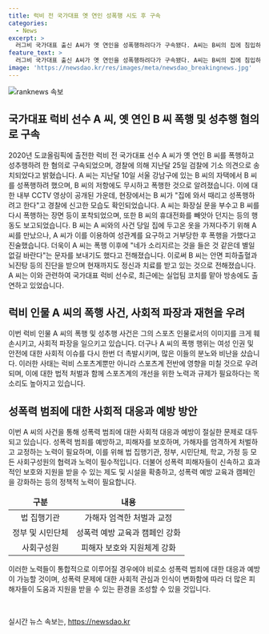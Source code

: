 ```yaml
---
title: 럭비 전 국가대표 옛 연인 성폭행 시도 후 구속
categories:
  - News
excerpt: >
  러그비 국가대표 출신 A씨가 옛 연인을 성폭행하려다가 구속됐다. A씨는 B씨의 집에 침입하고 성관계를 요구했지만 거부당하자 폭행을 가했으며, 이후에도 폭행을 강요하고 폭행했다. A씨는 B씨의 휴대전화를 빼앗아 망가뜨리기도 했고, 범행으로 B씨는 심리적·신체적 피해를 입었다. A씨는 전 국가대표로 활동한 인물이며, 최근엔 실업팀 코치를 맡아 방송에도 출연했다. 올림픽 출전 경력을 가진 인물의 범행으로 사회적 이목이 집중되고 있다. (단어수: 119)
feature_text: >
  러그비 국가대표 출신 A씨가 옛 연인을 성폭행하려다가 구속됐다. A씨는 B씨의 집에 침입하고 성관계를 요구했지만 거부당하자 폭행을 가했으며, 이후에도 폭행을 강요하고 폭행했다. A씨는 B씨의 휴대전화를 빼앗아 망가뜨리기도 했고, 범행으로 B씨는 심리적·신체적 피해를 입었다. A씨는 전 국가대표로 활동한 인물이며, 최근엔 실업팀 코치를 맡아 방송에도 출연했다. 올림픽 출전 경력을 가진 인물의 범행으로 사회적 이목이 집중되고 있다. (단어수: 119)
image: 'https://newsdao.kr/res/images/meta/newsdao_breakingnews.jpg'
---
```


<p><img src="https://newsdao.kr/res/images/meta/newsdao_breakingnews.jpg" alt="ranknews 속보" /></p>

<h2 data-ke-size="size26">국가대표 럭비 선수 A 씨, 옛 연인 B 씨 폭행 및 성추행 혐의로 구속</h2>

<p data-ke-size="size16">2020년 도쿄올림픽에 출전한 럭비 전 국가대표 선수 A 씨가 옛 연인 B 씨를 폭행하고 성추행하려 한 혐의로 구속되었으며, 경찰에 의해 지난달 25일 검찰에 기소 의견으로 송치되었다고 밝혔습니다. A 씨는 지난달 10일 서울 강남구에 있는 B 씨의 자택에서 B 씨를 성폭행하려 했으며, B 씨의 저항에도 무시하고 폭행한 것으로 알려졌습니다. 이에 대한 내부 CCTV 영상이 공개된 가운데, 현장에서는 B 씨가 "집에 와서 때리고 성폭행하려고 한다"고 경찰에 신고한 모습도 확인되었습니다. A 씨는 화장실 문을 부수고 B 씨를 다시 폭행하는 장면 등이 포착되었으며, 또한 B 씨의 휴대전화를 빼앗아 던지는 등의 행동도 보고되었습니다. B 씨는 A 씨와의 사건 당일 집에 두고온 옷을 가져다주기 위해 A 씨를 만났으나, A 씨가 이를 이용하여 성관계를 요구하고 거부당한 후 폭행을 가했다고 진술했습니다. 더욱이 A 씨는 폭행 이후에 "네가 소리지르는 것을 들은 것 같은데 별일 없길 바란다"는 문자를 보내기도 했다고 전해졌습니다. 이로써 B 씨는 안면 피하출혈과 뇌진탕 등의 진단을 받으며 현재까지도 정신과 치료를 받고 있는 것으로 전해졌습니다. A 씨는 이와 관련하여 국가대표 럭비 선수로, 최근에는 실업팀 코치를 맡아 방송에도 출연하고 있었습니다.</p>

<h2 data-ke-size="size26">럭비 인물 A 씨의 폭행 사건, 사회적 파장과 재현을 우려</h2>

<p data-ke-size="size16">이번 럭비 인물 A 씨의 폭행 및 성추행 사건은 그의 스포츠 인물로서의 이미지를 크게 훼손시키고, 사회적 파장을 일으키고 있습니다. 더구나 A 씨의 폭행 행위는 여성 인권 및 안전에 대한 사회적 이슈를 다시 한번 더 촉발시키며, 많은 이들의 분노와 비난을 샀습니다. 이러한 사태는 럭비 스포츠계뿐만 아니라 스포츠계 전반에 영향을 미칠 것으로 우려되며, 이에 대한 법적 처벌과 함께 스포츠계의 개선을 위한 노력과 규제가 필요하다는 목소리도 높아지고 있습니다.</p>

<h2 data-ke-size="size26">성폭력 범죄에 대한 사회적 대응과 예방 방안</h2>

<p data-ke-size="size16">이번 A 씨의 사건을 통해 성폭력 범죄에 대한 사회적 대응과 예방이 절실한 문제로 대두되고 있습니다. 성폭력 범죄를 예방하고, 피해자를 보호하며, 가해자를 엄격하게 처벌하고 교정하는 노력이 필요하며, 이를 위해 법 집행기관, 정부, 시민단체, 학교, 가정 등 모든 사회구성원의 협력과 노력이 필수적입니다. 더불어 성폭력 피해자들이 신속하고 효과적인 보호와 지원을 받을 수 있는 제도 및 시설을 확충하고, 성폭력 예방 교육과 캠페인을 강화하는 등의 정책적 노력이 필요합니다.</p>

<table>
    <thead>
        <tr>
            <td style="text-align: center; height: 17px;"><b>구분</b></td>
            <td style="text-align: center; height: 17px;"><b>내용</b></td>
        </tr>
    </thead>
    <tbody>
        <tr>
            <td style="text-align: center; height: 17px;">법 집행기관</td>
            <td style="text-align: center; height: 17px;">가해자 엄격한 처벌과 교정</td>
        </tr>
        <tr>
            <td style="text-align: center; height: 17px;">정부 및 시민단체</td>
            <td style="text-align: center; height: 17px;">성폭력 예방 교육과 캠페인 강화</td>
        </tr>
        <tr>
            <td style="text-align: center; height: 17px;">사회구성원</td>
            <td style="text-align: center; height: 17px;">피해자 보호와 지원체계 강화</td>
        </tr>
    </tbody>
</table>

<p data-ke-size="size16">이러한 노력들이 통합적으로 이루어질 경우에야 비로소 성폭력 범죄에 대한 대응과 예방이 가능할 것이며, 성폭력 문제에 대한 사회적 관심과 인식이 변화함에 따라 더 많은 피해자들이 도움과 지원을 받을 수 있는 환경을 조성할 수 있을 것입니다.</p>

<p data-ke-size="size16">&nbsp;</p>
실시간 뉴스 속보는, <a href="https://newsdao.kr" rel="dofollow">https://newsdao.kr</a>


